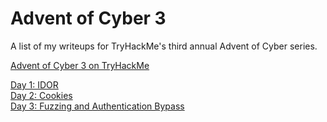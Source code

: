 # Advent of Cyber 3
A list of my writeups for TryHackMe's third annual Advent of Cyber series.  

[Advent of Cyber 3 on TryHackMe](https://tryhackme.com/room/adventofcyber3)

[Day 1: IDOR](https://github.com/jclel/publc-writeups/blob/main/aoc3/day1/day1.md)  
[Day 2: Cookies](https://github.com/jclel/publc-writeups/blob/main/aoc3/day2/day2.md)  
[Day 3: Fuzzing and Authentication Bypass](https://github.com/jclel/publc-writeups/blob/main/aoc3/day3/day3.md)

